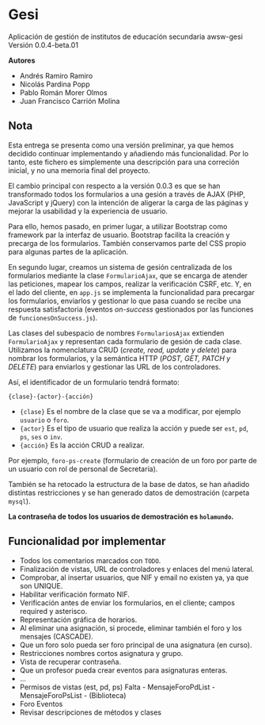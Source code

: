 # Gesi

Aplicación de gestión de institutos de educación secundaria
awsw-gesi
Versión 0.0.4-beta.01

**Autores**

- Andrés Ramiro Ramiro
- Nicolás Pardina Popp
- Pablo Román Morer Olmos
- Juan Francisco Carrión Molina

## Nota

Esta entrega se presenta como una versión preliminar, ya que hemos decidido
continuar implementando y añadiendo más funcionalidad. Por lo tanto, este
fichero es simplemente una descripción para una correción inicial, y no una
memoria final del proyecto.

El cambio principal con respecto a la versión 0.0.3 es que se han transformado
todos los formularios a una gesión a través de AJAX (PHP, JavaScript y jQuery)
con la intención de aligerar la carga de las páginas y mejorar la usabilidad y
la experiencia de usuario.

Para ello, hemos pasado, en primer lugar, a utilizar Bootstrap como framework
par la interfaz de usuario. Bootstrap facilita la creación y precarga de los
formularios. También conservamos parte del CSS propio para algunas partes de la
aplicación.

En segundo lugar, creamos un sistema de gesión centralizada de los formularios
mediante la clase `FormularioAjax`, que se encarga de atender las peticiones,
mapear los campos, realizar la verificación CSRF, etc. Y, en el lado del
cliente, en `app.js` se implementa la funcionalidad para precargar los
formularios, enviarlos y gestionar lo que pasa cuando se recibe una respuesta
satisfactoria (eventos _on-success_ gestionados por las funciones de
`funcionesOnSuccess.js`).

Las clases del subespacio de nombres `FormulariosAjax` extienden
`FormularioAjax` y representan cada formulario de gesión de cada clase.
Utilizamos la nomenclatura CRUD (_create, read, update y delete_) para nombrar
los formularios, y la semántica HTTP  (_POST, GET, PATCH y DELETE_) para
enviarlos y gestionar las URL de los controladores.

Así, el identificador de un formulario tendrá formato:

`{clase}-{actor}-{acción}`

- `{clase}` Es el nombre de la clase que se va a modificar, por ejemplo
  `usuario` o `foro`.
- `{actor}` Es el tipo de usuario que realiza la acción y puede ser `est`, `pd`,
  `ps`, `ses` o `inv`.
- `{acción}` Es la acción CRUD a realizar.

Por ejemplo, `foro-ps-create` (formulario de creación de un foro por parte de un
usuario con rol de personal de Secretaría).

También se ha retocado la estructura de la base de datos, se han añadido
distintas restricciones y se han generado datos de demostración (carpeta
`mysql`).

**La contraseña de todos los usuarios de demostración es `holamundo`.**

## Funcionalidad por implementar

- Todos los comentarios marcados con `TODO`.
- Finalización de vistas, URL de controladores y enlaces del menú lateral.
- Comprobar, al insertar usuarios, que NIF y email no existen ya, ya que son
  UNIQUE.
- Habilitar verificación formato NIF.
- Verificación antes de enviar los formularios, en el cliente; campos required y
  asterisco.
- Representación gráfica de horarios.
- Al eliminar una asignación, si procede, eliminar también el foro y los
  mensajes (CASCADE).
- Que un foro solo pueda ser foro principal de una asignatura (en curso).
- Restricciones nombres cortos asignatura y grupo.
- Vista de recuperar contraseña.
- Que un profesor pueda crear eventos para asignaturas enteras.
- ...
- Permisos de vistas (est, pd, ps) Falta
      - MensajeForoPdList
      - MensajeForoPsList
      - (Biblioteca)
- Foro Eventos
- Revisar descripciones de métodos y clases